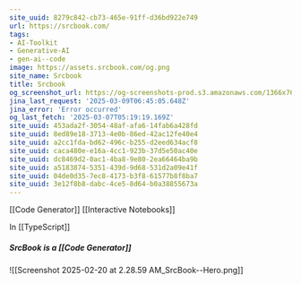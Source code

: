 ```yaml
---
site_uuid: 8279c842-cb73-465e-91ff-d36bd922e749
url: https://srcbook.com/
tags:
- AI-Toolkit
- Generative-AI
- gen-ai--code
image: https://assets.srcbook.com/og.png
site_name: Srcbook
title: Srcbook
og_screenshot_url: https://og-screenshots-prod.s3.amazonaws.com/1366x768/80/false/986813a2f37df68634a3f133876a4cff7c95b474b6240ec78e2f60b7a17ad86c.jpeg
jina_last_request: '2025-03-09T06:45:05.648Z'
jina_error: 'Error occurred'
og_last_fetch: '2025-03-07T05:19:19.169Z'
site_uuid: 453ada2f-3054-48af-afa6-14fab6a428fd
site_uuid: 8ed89e18-3713-4e0b-86ed-42ac12fe40e4
site_uuid: a2cc1fda-bd62-496c-b255-d2eed634acf8
site_uuid: caca480e-e16a-4cc1-923b-37d5e50ac40e
site_uuid: dc8469d2-0ac1-4ba8-9e80-2ea66464ba9b
site_uuid: a5183874-5351-439d-9d68-531d2a09e41f
site_uuid: 04de0d35-7ec8-4173-b3f8-61577b8f8ba7
site_uuid: 3e12f8b8-dabc-4ce5-8d64-b0a38855673a
---
```


[[Code Generator]]
[[Interactive Notebooks]]

In [[TypeScript]]

##### SrcBook is a [[Code Generator]]
![[Screenshot 2025-02-20 at 2.28.59 AM_SrcBook--Hero.png]]

